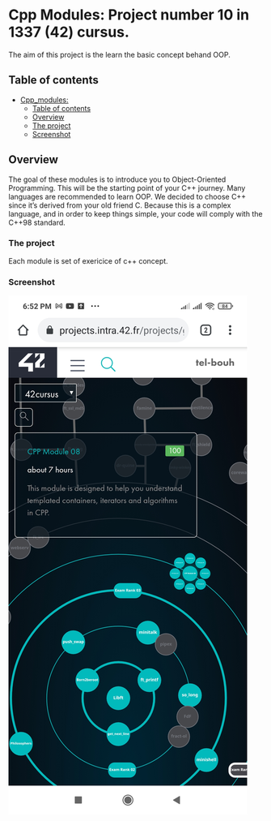 # Cpp Modules: Project number 10 in 1337 (42) cursus.

The aim of this project is the learn the basic concept behand OOP.

## Table of contents

- [ Cpp_modules: ](#the-tenth-pjoject-in-42-cursus.)
  - [Table of contents](#table-of-contents)
  - [Overview](#overview)
  - [The project](#the-project)
  - [Screenshot](#screenshot)



## Overview

The goal of these modules is to introduce you to Object-Oriented Programming.
This will be the starting point of your C++ journey. Many languages are recommended
to learn OOP. We decided to choose C++ since it’s derived from your old friend C.
Because this is a complex language, and in order to keep things simple, your code will
comply with the C++98 standard.

### The project

Each module is set of exericice of c++ concept.


### Screenshot

![Result](./screenshot/Cpp_modules.jpg)
